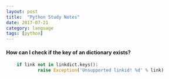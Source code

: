```yaml
---
layout: post
title:  "Python Study Notes"
date: 2017-07-21
category: language
tags: [python]
---
```


#### How can I check if the key of an dictionary exists? 

```python
    if link not in linkdict.keys():
            raise Exception('Unsupported linkid! %d' % link)
```


